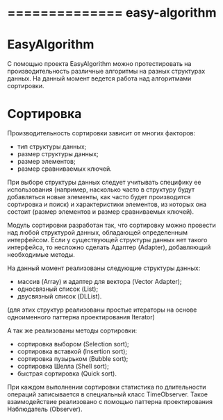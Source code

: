 ==============
easy-algorithm
==============

EasyAlgorithm
=============

С помощью проекта EasyAlgorithm можно протестировать на производительность различные алгоритмы на разных структурах данных. На данный момент ведется работа над алгоритмами сортировки.

Сортировка
==========

Производительность сортировки зависит от многих факторов:

 * тип структуры данных;
 * размер структуры данных;
 * размер элементов;
 * размер сравниваемых ключей.

При выборе структуры данных следует учитывать специфику ее использования (например, насколько часто в структуру будут добавляться новые элементы, как часто будет производится сортировка и поиск) и характеристики элементов, из которых она состоит (размер элементов и размер сравниваемых ключей).

Модуль сортировки разработан так, что сортировку можно провести над любой структурой данных, обладающей определенным интерфейсом. Если у существующей структуры данных нет такого интерфейса, то несложно сделать Адаптер (Adapter), добавляющий необходимые методы.

На данный момент реализованы следующие структуры данных:

 * массив (Array) и адаптер для вектора (Vector Adapter);
 * односвязный список (List);
 * двусвязный список (DLList).

(для этих структур реализованы простые итераторы на основе одноименного паттерна проектирования Iterator)

А так же реализованы методы сортировки:

 * сортировка выбором (Selection sort);
 * сортировка вставкой (Insertion sort);
 * сортировка пузырьком (Bubble sort);
 * сортировка Шелла (Shell sort);
 * быстрая сортировка (Quick sort).

При каждом выполнении сортировки статистика по длительности операций записывается в специальный класс TimeObserver. Такое взаимодействие реализовано с помощью паттерна проектирования Наблюдатель (Observer).

